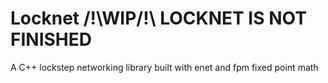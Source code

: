 # Locknet /!\WIP/!\ LOCKNET IS NOT FINISHED
A C++ lockstep networking library built with enet and fpm fixed point math
